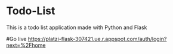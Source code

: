 # Todo-List
This is a todo list application made with Python and Flask

#Go live
https://platzi-flask-307421.ue.r.appspot.com/auth/login?next=%2Fhome
